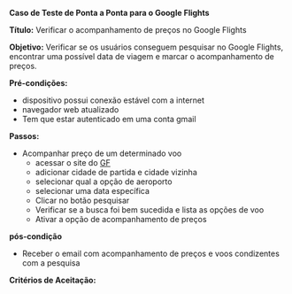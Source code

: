 **Caso de Teste de Ponta a Ponta para o Google Flights**

**Título:** Verificar o acompanhamento de preços no Google Flights

**Objetivo:** Verificar se os usuários conseguem pesquisar no Google Flights, encontrar uma possível data de viagem e marcar o acompanhamento de preços.

**Pré-condições:**

- dispositivo possui conexão estável com a internet
- navegador web atualizado
- Tem que estar autenticado em uma conta gmail

**Passos:**

- Acompanhar preço de um determinado voo
  - acessar o site do [GF](https://www.google.com/travel/flights)
  - adicionar cidade de partida e cidade vizinha
  - selecionar qual a opção de aeroporto
  - selecionar uma data específica
  - Clicar no botão pesquisar
  - Verificar se a busca foi bem sucedida e lista as opções de voo
  - Ativar a opção de acompanhamento de preços

**pós-condição**

- Receber o email com acompanhamento de preços e voos condizentes com a pesquisa

**Critérios de Aceitação:**
